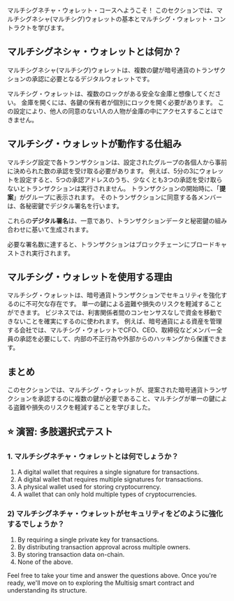 マルチシグネチャ・ウォレット・コースへようこそ！ このセクションでは、マルチシグネシャ(マルチシグ)ウォレットの基本とマルチシグ・ウォレット・コントラクトを学びます。

## マルチシグネシャ・ウォレットとは何か？

マルチシグネシャ(マルチシグ)ウォレットは、複数の鍵が暗号通貨のトランザクションの承認に必要となるデジタルウォレットです。

マルチシグ・ウォレットは、複数のロックがある安全な金庫と想像してください。 金庫を開くには、各鍵の保有者が個別にロックを開く必要があります。 この設定により、他人の同意のない1人の人物が金庫の中にアクセスすることはできません。

## マルチシグ・ウォレットが動作する仕組み

マルチシグ設定で各トランザクションは、設定されたグループの各個人から事前に決められた数の承認を受け取る必要があります。 例えば、5分の3にウォレットを設定すると、5つの承認アドレスのうち、少なくとも3つの承認を受け取らないとトランザクションは実行されません。 トランザクションの開始時に、「**提案**」がグループに表示されます。 そのトランザクションに同意する各メンバーは、各秘密鍵でデジタル署名を行います。

これらの**デジタル署名**は、一意であり、トランザクションデータと秘密鍵の組み合わせに基いて生成されます。

必要な署名数に達すると、トランザクションはブロックチェーンにブロードキャストされ実行されます。

## マルチシグ・ウォレットを使用する理由

マルチシグ・ウォレットは、暗号通貨トランザクションでセキュリティを強化するのに不可欠な存在です。 単一の鍵による盗難や損失のリスクを軽減することができます。 ビジネスでは、利害関係者間のコンセンサスなしで資金を移動できないことを確実にするのに使われます。 例えば、暗号通貨による資産を管理する会社では、マルチシグ・ウォレットでCFO、CEO、取締役などメンバー全員の承認を必要にして、内部の不正行為や外部からのハッキングから保護できます。

## まとめ

このセクションでは、マルチシグ・ウォレットが、提案された暗号通貨トランザクションを承認するのに複数の鍵が必要であること、マルチシグが単一の鍵による盗難や損失のリスクを軽減することを学びました。

## ⭐️ 演習: 多肢選択式テスト

### 1. マルチシグネチャ・ウォレットとは何でしょうか？

1. A digital wallet that requires a single signature for transactions.
2. A digital wallet that requires multiple signatures for transactions.
3. A physical wallet used for storing cryptocurrency.
4. A wallet that can only hold multiple types of cryptocurrencies.

### 2) マルチシグネチャ・ウォレットがセキュリティをどのように強化するでしょうか？

1. By requiring a single private key for transactions.
2. By distributing transaction approval across multiple owners.
3. By storing transaction data on-chain.
4. None of the above.

Feel free to take your time and answer the questions above. Once you're ready, we'll move on to exploring the Multisig smart contract and understanding its structure.
